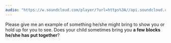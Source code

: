 ```yaml
---
audio: "https://w.soundcloud.com/player/?url=https%3A//api.soundcloud.com/tracks/1406192080%3Fsecret_token%3Ds-6bBnL9ynItK&color=%23ff5500&auto_play=true&hide_related=false&show_comments=true&show_user=true&show_reposts=false&show_teaser=true&visual=true"
---
```


Please give me an example of something he/she might bring to show you or hold up for you to see. Does your child sometimes bring you <strong>a few blocks he/she has put together</strong>?
